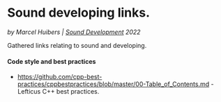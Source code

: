 # Sound developing links.
*by Marcel Huibers | [Sound Development](https://www.sounddevelopment.nl) 2022*

Gathered links relating to sound and developing.


#### Code style and best practices
- https://github.com/cpp-best-practices/cppbestpractices/blob/master/00-Table_of_Contents.md - Lefticus C++ best practices.
